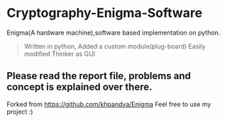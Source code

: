 # Cryptography-Enigma-Software
Enigma(A hardware machine),software based implementation on python.
> Written in python, Added a custom module(plug-board) Easily modified
> Thinker as GUI

## Please read the report file, problems and concept is explained over there.
Forked from https://github.com/khpandya/Enigma
Feel free to use my project :)
